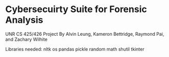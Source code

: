 # Cybersecuirty Suite for Forensic Analysis
UNR CS 425/426 Project By Alvin Leung, Kameron Bettridge, Raymond Pai, and Zachary Wilhite

Libraries needed:
nltk
os
pandas
pickle
random
math
shutil
tkinter
